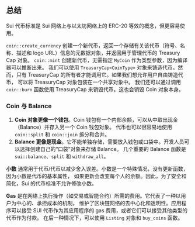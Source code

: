 ## 总结

Sui 代币标准是 Sui 网络上与以太坊网络上的 ERC-20 等效的概念，但更容易使用。

`coin::create_currency` 创建一个新代币，返回一个存储有关该代币（符号、名称、描述和 logo URL）信息的元数据对象，并返回用于管理代币的 Treasury Cap 对象。
`coin::mint` 创建新代币，无需指定 `MyCoin` 作为类型参数，因为编译器可以推断出来。
我们可以使用 `TreasuryCap<CoinType>` 对象来铸造代币。然而，只有 TreasuryCap 的所有者才能调用它。如果我们想允许用户自由铸造代币，
可以将 TreasuryCap 对象包装在一个共享对象中。
我们还可以通过调用 `coin::burn` 函数使用 TreasuryCap 来销毁代币。这也会销毁 Coin 对象本身。

### Coin 与 Balance

1. **Coin 对象更像一个钱包**。Coin 钱包有一个内部余额，可以从中取出现金（Balance）并存入另一个 Coin 钱包对象。
代币也可以很容易地使用 `coin::split` 和 `coin::join` 拆分和合并。
2. **Balance 更像是现金**。它不能单独存储，需要放入钱包或口袋中。开发人员可以选择创建自己的“口袋”对象来存储 Balance。
几个重要的 Balance 函数是 `sui::balance`、`split` 和 `withdraw_all`。

**小数** 通常用于代币/代币以减少舍入误差。小数是一个特殊情况，没有更新函数，因为小数是代币的基本属性，
如果更新会改变每个人的余额。因此，为了安全和简化，Sui 的代币标准不允许修改小数。

**Gas** 是在网络上执行操作（如交易或智能合约）所需的费用。它代表了一种以用户为中心的、承担成本的机制，
维护了区块链网络的去中心化和透明性。应用程序可以接受 SUI 代币作为其应用程序的 gas 费用，或者它们可以接受其他类型的代币作为付款。
在后一种情况下，可以使用 `Listing` 对象和 `buy_coins` 函数。